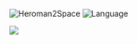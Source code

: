![Heroman2Space](https://github-readme-stats.vercel.app/api?username=Heroman2Space&theme=dark&show_icons=true&show_icons=true)
![Language](https://github-readme-stats.vercel.app/api/top-langs/?username=Heroman2Space&theme=dark&layout=compact)
<p align="left"> 
  <img src="https://profile-counter.glitch.me/Heroman2Space/count.svg" />
</p>

